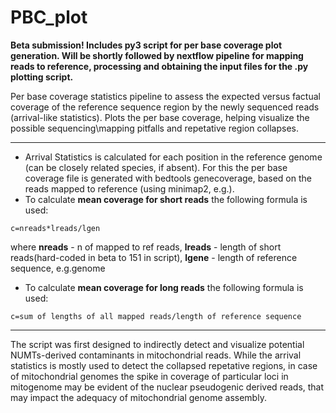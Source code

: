 # PBC_plot

**Beta submission! Includes py3 script for per base coverage plot generation. Will be shortly followed by nextflow pipeline for mapping reads to reference, processing and obtaining the input files for the .py plotting script.**

Per base coverage statistics pipeline to assess the expected versus factual coverage of the reference sequence region by the newly sequenced reads (arrival-like statistics). Plots the per base coverage, helping visualize the possible sequencing\mapping pitfalls and repetative region collapses.



_______________________________


- Arrival Statistics is calculated for each position in the reference genome (can be closely related species, if absent). For this the per base coverage file is generated with bedtools genecoverage, based on the reads mapped to reference (using minimap2, e.g.).
- To calculate **mean coverage for short reads** the following formula is used: 
```
c=nreads*lreads/lgen
```
where **nreads** - n of mapped to ref reads, 
      **lreads** - length of short reads(hard-coded in beta to 151 in script),
      **lgene** - length of reference sequence, e.g.genome
      
- To calculate **mean coverage for long reads** the following formula is used:
```
c=sum of lengths of all mapped reads/length of reference sequence
```

___________________________

The script was first designed to indirectly detect and visualize potential NUMTs-derived contaminants in mitochondrial reads. While the arrival statistics is mostly used to detect the collapsed repetative regions, in case of mitochondrial genomes the spike in coverage of particular loci in mitogenome may be evident of the nuclear pseudogenic derived reads, that may  impact the adequacy of mitochondrial genome assembly.
